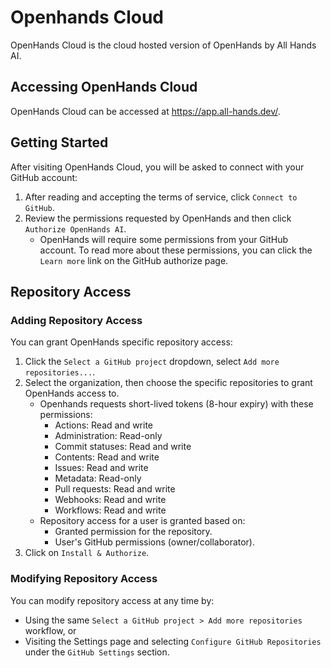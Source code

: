 # Openhands Cloud

OpenHands Cloud is the cloud hosted version of OpenHands by All Hands AI.

## Accessing OpenHands Cloud

OpenHands Cloud can be accessed at https://app.all-hands.dev/.

## Getting Started

After visiting OpenHands Cloud, you will be asked to connect with your GitHub account:
1. After reading and accepting the terms of service, click `Connect to GitHub`.
2. Review the permissions requested by OpenHands and then click `Authorize OpenHands AI`.
   - OpenHands will require some permissions from your GitHub account. To read more about these permissions,
     you can click the `Learn more` link on the GitHub authorize page.

## Repository Access

### Adding Repository Access

You can grant OpenHands specific repository access:
1. Click the `Select a GitHub project` dropdown, select `Add more repositories...`.
2. Select the organization, then choose the specific repositories to grant OpenHands access to.
   - Openhands requests short-lived tokens (8-hour expiry) with these permissions:
     - Actions: Read and write
     - Administration: Read-only
     - Commit statuses: Read and write
     - Contents: Read and write
     - Issues: Read and write
     - Metadata: Read-only
     - Pull requests: Read and write
     - Webhooks: Read and write
     - Workflows: Read and write
   - Repository access for a user is granted based on:
     - Granted permission for the repository.
     - User's GitHub permissions (owner/collaborator).
3. Click on `Install & Authorize`.

### Modifying Repository Access

You can modify repository access at any time by:
* Using the same `Select a GitHub project > Add more repositories` workflow, or
* Visiting the Settings page and selecting `Configure GitHub Repositories` under the `GitHub Settings` section.
